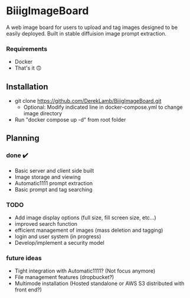 # BiiigImageBoard 
A web image board for users to upload and tag images designed to be easily deployed. Built in stable diffuision image prompt extraction. 
### Requirements
- Docker
- That's it 🙃

## Installation

- git clone https://github.com/DerekLamb/BiiigImageBoard.git
  - Optional: Modify indicated line in docker-compose.yml to change image directory
- Run "docker compose up -d" from root folder

## Planning
### done ✔️
- Basic server and client side built
- Image storage and viewing
- Automatic1111 prompt extraction
- Basic prompt and tag searching

### TODO 
- Add image display options (full size, fill screen size, etc...)
- improved search function
- efficient management of images (mass deletion and tagging)
- login and user system (in progress)
- Develop/implement a security model

### future ideas
- Tight integration with Automatic1111? (Not focus anymore)
- File management features (dropbucket?) 
- Multimode installation (Hosted standalone or AWS S3 distributed with front end?) 

